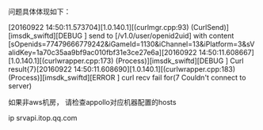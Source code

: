 问题具体体现如下：

\[20160922 14:50:11.573704\]\[1.0.140.1\]\[\(curlmgr.cpp:93\) \(CurlSend\)\]\[imsdk\_swiftd\]\[DEBUG \] send to \[\/v1.0\/user\/openid2uid\] with content \[sOpenids=77479666779242&iGameId=1130&iChannel=13&iPlatform=3&sValidKey=1a70c35aa9bf9ac010fbf31e3ce27e6a\]\[20160922 14:50:11.608667\]\[1.0.140.1\]\[\(curlwrapper.cpp:173\) \(Process\)\]\[imsdk\_swiftd\]\[DEBUG \] Curl result{7}\[20160922 14:50:11.608690\]\[1.0.140.1\]\[\(curlwrapper.cpp:183\) \(Process\)\]\[imsdk\_swiftd\]\[ERROR \] curl recv fail for\(7 Couldn't connect to server\)



如果非aws机房， 请检查appollo对应机器配置的hosts

ip  srvapi.itop.qq.com





